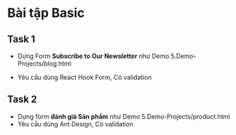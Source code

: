 # Bài tập Basic

## Task 1

- Dựng Form **Subscribe to Our Newsletter** như Demo 5.Demo-Projects/blog.html

- Yêu cầu dùng React Hook Form, Có validation


## Task 2

- Dựng form **đánh giá Sản phẩm** như Demo 5.Demo-Projects/product.html
- Yêu cầu dùng Ant Design, Có validation

